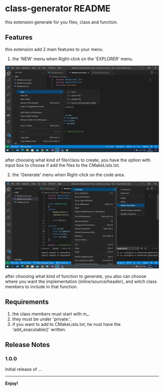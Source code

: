 # class-generator README
this extension generate for you files, class and function.

## Features
this extension add 2 main features to your menu.

1. the 'NEW' menu when Right-click on the 'EXPLORER' menu.

![feature X](./images/new_menu.png)

after choosing what kind of file/class to create, you have the option with input box to choose if add the files to the CMakeLists.txt.

2. the 'Generate' menu when Right-click on the code area.

![feature X](./images/generate_menu.png)

after choosing what kind of function to generate, you also can choose where you want the implementation (inline/source/header), and witch class members to include in that function.


## Requirements

1. the class members must start with m_.
2. they must be under 'private:'.
3. if you want to add to CMakeLists.txt, he nust have the 'add_exacutable()' written.


## Release Notes


### 1.0.0

Initial release of ...


-----------------------------------------------------------------------------------------------------------

**Enjoy!**
